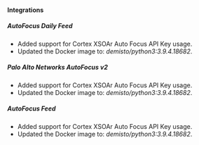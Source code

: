 
#### Integrations
##### AutoFocus Daily Feed
- Added support for Cortex XSOAr Auto Focus API Key usage.
- Updated the Docker image to: *demisto/python3:3.9.4.18682*.
##### Palo Alto Networks AutoFocus v2
- Added support for Cortex XSOAr Auto Focus API Key usage.
- Updated the Docker image to: *demisto/python3:3.9.4.18682*.
##### AutoFocus Feed
- Added support for Cortex XSOAr Auto Focus API Key usage.
- Updated the Docker image to: *demisto/python3:3.9.4.18682*.
